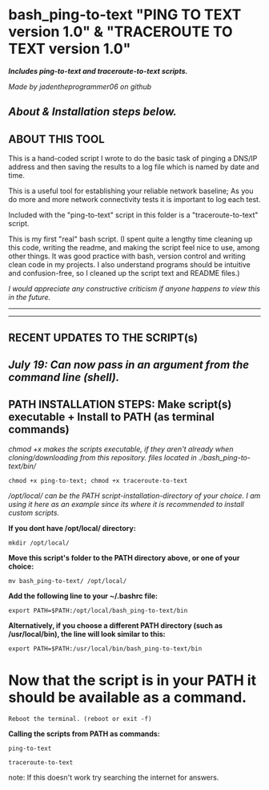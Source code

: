 # bash_ping-to-text "PING TO TEXT version 1.0" & "TRACEROUTE TO TEXT version 1.0"
***Includes ping-to-text and traceroute-to-text scripts.***

*Made by jadentheprogrammer06 on github*
 
*About & Installation steps below.*
---------------------------------------------------
ABOUT THIS TOOL
---------------------------------------------------
This is a hand-coded script I wrote to do the basic task of
pinging a DNS/IP address and then saving the results to
a log file which is named by date and time.

This is a useful tool for establishing your reliable network baseline; As you do more and more network connectivity tests it is important to log each test.

Included with the "ping-to-text" script in this folder is a "traceroute-to-text" script.

This is my first "real" bash script. (I spent quite a lengthy time cleaning up this code, writing the readme, and making the script
feel nice to use, among other things. It was good practice with bash, version control and writing clean code in my projects. I also understand programs should be intuitive and confusion-free, so I cleaned up the script text and README files.)

*I would appreciate any constructive criticism if anyone happens to view this in the future.*

---------------------------------------------------
----------------------------------------------------
RECENT UPDATES TO THE SCRIPT(s)
----------------------------------------------------
*July 19: Can now pass in an argument from the command line (shell).*
----------------------------------------------------
PATH INSTALLATION STEPS:  Make script(s) executable + Install to PATH (as terminal commands)
----------------------------------------------------
*chmod +x makes the scripts executable, if they aren't already when cloning/downloading from this repository.*
*files located in ./bash_ping-to-text/bin/*

	chmod +x ping-to-text; chmod +x traceroute-to-text

*/opt/local/ can be the PATH script-installation-directory of your choice. I am using it here as an example since its where it is recommended to install custom scripts.*


**If you dont have /opt/local/ directory:**

	mkdir /opt/local/


**Move this script's folder to the PATH directory above, or one of your choice:**

	mv bash_ping-to-text/ /opt/local/


**Add the following line to your ~/.bashrc file:**

	export PATH=$PATH:/opt/local/bash_ping-to-text/bin

**Alternatively, if you choose a different PATH directory (such as /usr/local/bin), the line will look similar to this:**

	export PATH=$PATH:/usr/local/bin/bash_ping-to-text/bin

# Now that the script is in your PATH it should be available as a command.
	Reboot the terminal. (reboot or exit -f)

**Calling the scripts from PATH as commands:**

	ping-to-text

	traceroute-to-text

note: If this doesn't work try searching the internet for answers.
